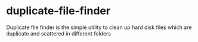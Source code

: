 # duplicate-file-finder
Duplicate file finder is the simple utility to clean up hard disk files which are duplicate and scattered in different folders
